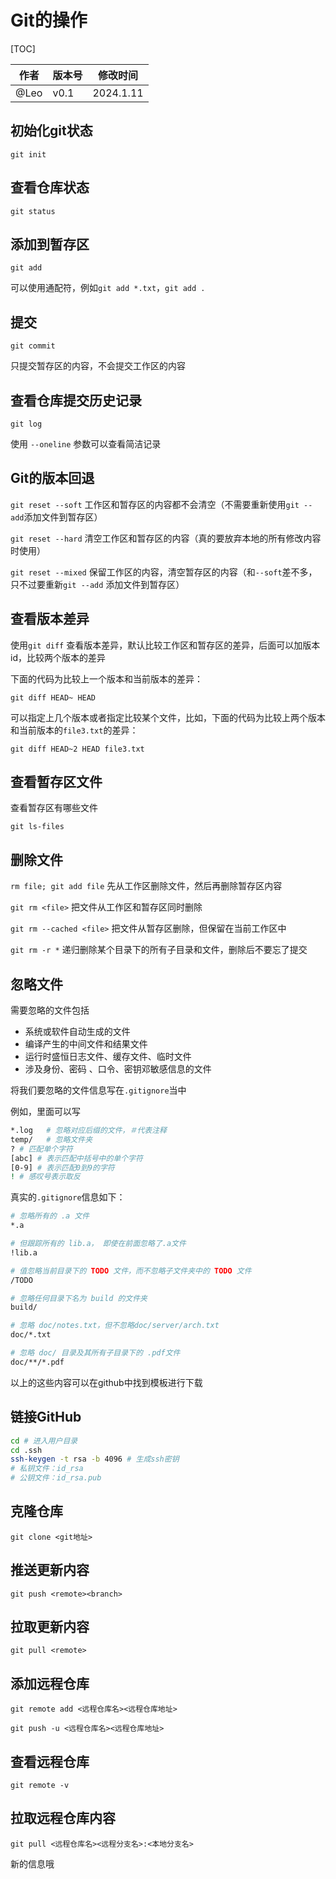# Git的操作

[TOC]

| 作者 | 版本号 | 修改时间  |
| ---- | ------ | --------- |
| @Leo | v0.1   | 2024.1.11 |



## 初始化git状态

```
git init
```



## 查看仓库状态

```
git status
```



## 添加到暂存区

```
git add
```

可以使用通配符，例如`git add *.txt`，`git add .`



## 提交

```
git commit
```

只提交暂存区的内容，不会提交工作区的内容



## 查看仓库提交历史记录

```
git log
```

使用 `--oneline` 参数可以查看简洁记录



## Git的版本回退

`git reset --soft` 工作区和暂存区的内容都不会清空（不需要重新使用`git --add`添加文件到暂存区）

`git reset --hard` 清空工作区和暂存区的内容（真的要放弃本地的所有修改内容时使用）

`git reset --mixed` 保留工作区的内容，清空暂存区的内容（和`--soft`差不多，只不过要重新`git --add` 添加文件到暂存区）



## 查看版本差异

使用`git diff` 查看版本差异，默认比较工作区和暂存区的差异，后面可以加版本id，比较两个版本的差异

下面的代码为比较上一个版本和当前版本的差异：

```
git diff HEAD~ HEAD
```

可以指定上几个版本或者指定比较某个文件，比如，下面的代码为比较上两个版本和当前版本的`file3.txt`的差异：

```
git diff HEAD~2 HEAD file3.txt
```



## 查看暂存区文件

查看暂存区有哪些文件

```
git ls-files
```



## 删除文件

`rm file; git add file` 先从工作区删除文件，然后再删除暂存区内容

`git rm <file>` 把文件从工作区和暂存区同时删除

`git rm --cached <file>` 把文件从暂存区删除，但保留在当前工作区中

`git rm -r *` 递归删除某个目录下的所有子目录和文件，删除后不要忘了提交



## 忽略文件

需要忽略的文件包括

* 系统或软件自动生成的文件
* 编译产生的中间文件和结果文件
* 运行时盛恒日志文件、缓存文件、临时文件
* 涉及身份、密码 、口令、密钥邓敏感信息的文件

将我们要忽略的文件信息写在`.gitignore`当中

例如，里面可以写

```bash
*.log   # 忽略对应后缀的文件，＃代表注释
temp/   # 忽略文件夹
? # 匹配单个字符
[abc] # 表示匹配中括号中的单个字符
[0-9] # 表示匹配0到9的字符
! # 感叹号表示取反
```

真实的`.gitignore`信息如下：

```bash
# 忽略所有的 .a 文件
*.a

# 但跟踪所有的 lib.a， 即使在前面忽略了.a文件
!lib.a

# 值忽略当前目录下的 TODO 文件，而不忽略子文件夹中的 TODO 文件
/TODO

# 忽略任何目录下名为 build 的文件夹
build/

# 忽略 doc/notes.txt，但不忽略doc/server/arch.txt
doc/*.txt

# 忽略 doc/ 目录及其所有子目录下的 .pdf文件
doc/**/*.pdf

```

以上的这些内容可以在github中找到模板进行下载



## 链接GitHub

```bash
cd # 进入用户目录
cd .ssh
ssh-keygen -t rsa -b 4096 # 生成ssh密钥
# 私钥文件：id_rsa
# 公钥文件：id_rsa.pub

```



## 克隆仓库

```
git clone <git地址>
```



## 推送更新内容

```
git push <remote><branch>
```



## 拉取更新内容

```
git pull <remote>
```



## 添加远程仓库

```
git remote add <远程仓库名><远程仓库地址>

git push -u <远程仓库名><远程仓库地址>
```



## 查看远程仓库

```
git remote -v
```



## 拉取远程仓库内容

```
git pull <远程仓库名><远程分支名>:<本地分支名>
```

新的信息哦

